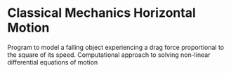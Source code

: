 # Classical Mechanics Horizontal Motion
Program to model a falling object experiencing a drag force proportional to the square of its speed.
Computational approach to solving non-linear differential equations of motion

